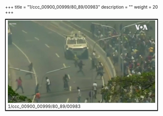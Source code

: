 +++
title = "1/ccc_00900_00999/80_89/00983"
description = ""
weight = 20
+++

<table style="border:2px solid black;max-width:800px;max-height:800px;" 
><tr><td>
<img class="center-fit-jpg"
src="/jpg_/aaa_20190430_NxaOmWaI8sI_00982.jpg">
1/ccc_00900_00999/80_89/00983
</img></td></tr></table>
